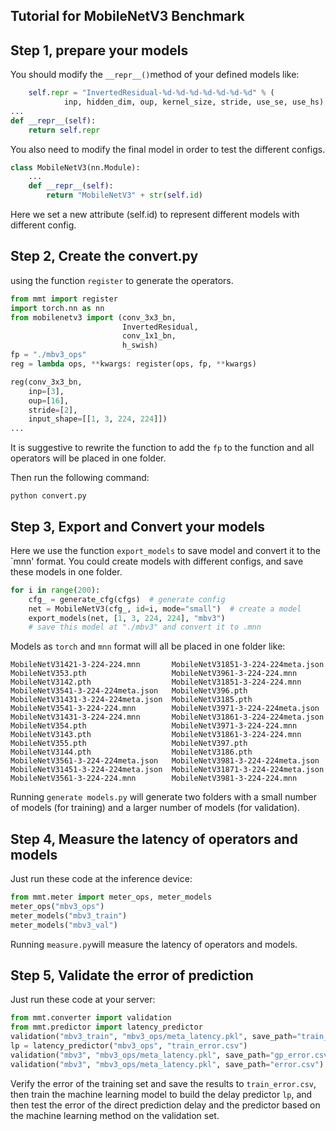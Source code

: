 Tutorial for MobileNetV3 Benchmark
---
## Step 1, prepare your models
You should modify the `__repr__()`method of your defined models
like:
```python
    self.repr = "InvertedResidual-%d-%d-%d-%d-%d-%d-%d" % (
            inp, hidden_dim, oup, kernel_size, stride, use_se, use_hs)
...
def __repr__(self):
    return self.repr
```
You also need to modify the final model in order to test the different configs.
```python
class MobileNetV3(nn.Module):
    ...
    def __repr__(self):
        return "MobileNetV3" + str(self.id)
```
Here we set a new attribute (self.id) to represent different models with different config.

## Step 2, Create the convert.py
using the function `register` to generate the operators.
```python
from mmt import register
import torch.nn as nn
from mobilenetv3 import (conv_3x3_bn,
                         InvertedResidual,
                         conv_1x1_bn,
                         h_swish)
fp = "./mbv3_ops"
reg = lambda ops, **kwargs: register(ops, fp, **kwargs)

reg(conv_3x3_bn,
    inp=[3],
    oup=[16],
    stride=[2],
    input_shape=[[1, 3, 224, 224]])
...
```
It is suggestive to  rewrite the function to add the `fp` to the function
and all operators will be placed in one folder.

Then run the following command:
```
python convert.py
```
## Step 3, Export and Convert your models
Here we use the function `export_models` to save model and convert it to the 
`mnn' format. You could create models with different configs, and save these models
in one folder.
```python
for i in range(200):
    cfg_ = generate_cfg(cfgs)  # generate config
    net = MobileNetV3(cfg_, id=i, mode="small")  # create a model
    export_models(net, [1, 3, 224, 224], "mbv3")
    # save this model at "./mbv3" and convert it to .mnn
```
Models as `torch` and `mnn` format will all be placed in one folder like:
```
MobileNetV31421-3-224-224.mnn       MobileNetV31851-3-224-224meta.json  MobileNetV353.pth                   MobileNetV3961-3-224-224.mnn
MobileNetV3142.pth                  MobileNetV31851-3-224-224.mnn       MobileNetV3541-3-224-224meta.json   MobileNetV396.pth
MobileNetV31431-3-224-224meta.json  MobileNetV3185.pth                  MobileNetV3541-3-224-224.mnn        MobileNetV3971-3-224-224meta.json
MobileNetV31431-3-224-224.mnn       MobileNetV31861-3-224-224meta.json  MobileNetV354.pth                   MobileNetV3971-3-224-224.mnn
MobileNetV3143.pth                  MobileNetV31861-3-224-224.mnn       MobileNetV355.pth                   MobileNetV397.pth
MobileNetV3144.pth                  MobileNetV3186.pth                  MobileNetV3561-3-224-224meta.json   MobileNetV3981-3-224-224meta.json
MobileNetV31451-3-224-224meta.json  MobileNetV31871-3-224-224meta.json  MobileNetV3561-3-224-224.mnn        MobileNetV3981-3-224-224.mnn
```
Running `generate models.py` will generate two folders with a small number of models (for training) and a larger number of models (for validation).
## Step 4, Measure the latency of operators and models
Just run these code at the inference device:
```python
from mmt.meter import meter_ops, meter_models
meter_ops("mbv3_ops")
meter_models("mbv3_train")
meter_models("mbv3_val")
```
Running `measure.py`will measure the latency of operators and models.
## Step 5, Validate the error of prediction
Just run these code at your server:
```python
from mmt.converter import validation
from mmt.predictor import latency_predictor
validation("mbv3_train", "mbv3_ops/meta_latency.pkl", save_path="train_error.csv")
lp = latency_predictor("mbv3_ops", "train_error.csv")
validation("mbv3", "mbv3_ops/meta_latency.pkl", save_path="gp_error.csv", lp=lp)
validation("mbv3", "mbv3_ops/meta_latency.pkl", save_path="error.csv")
```
Verify the error of the training set and save the results to `train_error.csv`, then train the machine learning model to build the delay predictor `lp`, 
and then test the error of the direct prediction delay and the predictor based on the machine learning method on the validation set.